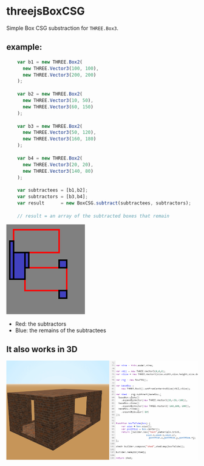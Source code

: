 # threejsBoxCSG

Simple Box CSG substraction for `THREE.Box3`.

## example: 

```JavaScript
    var b1 = new THREE.Box2(
      new THREE.Vector3(100, 100),
      new THREE.Vector3(200, 200)
    );

    var b2 = new THREE.Box2(
      new THREE.Vector3(10, 50),
      new THREE.Vector3(60, 150)
    );

    var b3 = new THREE.Box2(
      new THREE.Vector3(50, 120),
      new THREE.Vector3(160, 180)
    );

    var b4 = new THREE.Box2(
      new THREE.Vector3(20, 20),
      new THREE.Vector3(140, 80)
    );

    var subtractees = [b1,b2];
    var subtractors = [b3,b4];
    var result      = new BoxCSG.subtract(subtractees, subtractors);

    // result = an array of the subtracted boxes that remain
```

![The resulting output](docs/example.png)

- Red: the subtractors
- Blue: the remains of the subtractees

## It also works in 3D

![The 3D example](docs/example3D.png)
